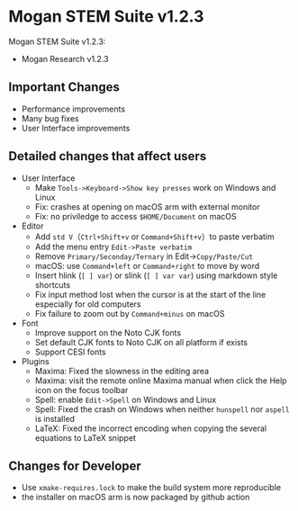 # Mogan STEM Suite v1.2.3
Mogan STEM Suite v1.2.3:
+ Mogan Research v1.2.3

## Important Changes
+ Performance improvements
+ Many bug fixes
+ User Interface improvements

## Detailed changes that affect users
+ User Interface
  + Make `Tools->Keyboard->Show key presses` work on Windows and Linux
  + Fix: crashes at opening on macOS arm with external monitor
  + Fix: no priviledge to access `$HOME/Document` on macOS
+ Editor
  + Add `std V`（`Ctrl+Shift+v` or `Command+Shift+v`）to paste verbatim
  + Add the menu entry `Edit->Paste verbatim`
  + Remove `Primary/Seconday/Ternary` in Edit->`Copy/Paste/Cut`
  + macOS: use `Command+left` or `Command+right` to move by word
  + Insert hlink (`[ ] var`) or slink (`[ ] var var`) using markdown style shortcuts
  + Fix input method lost when the cursor is at the start of the line especially for old computers
  + Fix failure to zoom out by `Command+minus` on macOS
+ Font
  + Improve support on the Noto CJK fonts
  + Set default CJK fonts to Noto CJK on all platform if exists
  + Support CESI fonts
+ Plugins
  + Maxima: Fixed the slowness in the editing area
  + Maxima: visit the remote online Maxima manual when click the Help icon on the focus toolbar
  + Spell: enable `Edit->Spell` on Windows and Linux
  + Spell: Fixed the crash on Windows when neither `hunspell` nor `aspell` is installed
  + LaTeX: Fixed the incorrect encoding when copying the several equations to LaTeX snippet

## Changes for Developer
+ Use `xmake-requires.lock` to make the build system more reproducible
+ the installer on macOS arm is now packaged by github action